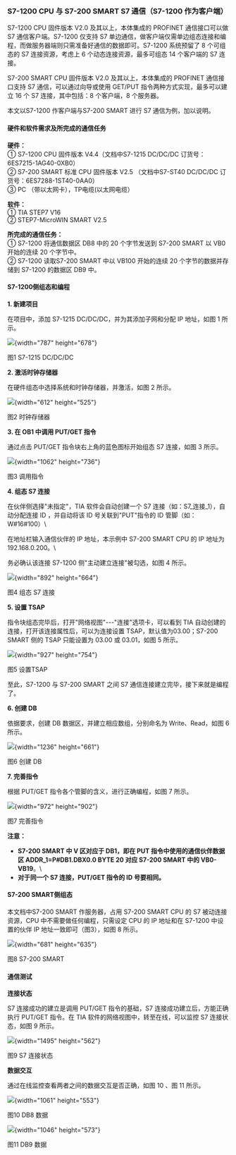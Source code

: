 ### S7-1200 CPU 与 S7-200 SMART S7 通信（S7-1200 作为客户端）

S7-1200 CPU 固件版本 V2.0 及其以上，本体集成的 PROFINET 通信接口可以做
S7 通信客户端。S7-1200 仅支持 S7
单边通信，做客户端仅需单边组态连接和编程，而做服务器端则只需准备好通信的数据即可。S7-1200
系统预留了 8 个可组态的 S7 连接资源，考虑上 6 个动态连接资源，最多可组态
14 个客户端的 S7 连接。

S7-200 SMART CPU 固件版本 V2.0 及其以上，本体集成的 PROFINET
通信接口支持 S7 通信，可以通过向导或使用 GET/PUT
指令两种方式实现，最多可以建立 16 个 S7 连接，其中包括：8 个客户端，8
个服务器。

本文以S7-1200 作客户端与S7-200 SMART 进行 S7 通信为例，加以说明。

#### 硬件和软件需求及所完成的通信任务

**硬件：**\
① S7-1200 CPU 固件版本 V4.4（文档中S7-1215 DC/DC/DC
订货号：6ES7215-1AG40-0XB0）\
② S7-200 SMART 标准 CPU 固件版本 V2.5 （文档中S7-ST40 DC/DC/DC
订货号：6ES7288-1ST40-0AA0）\
③ PC （带以太网卡），TP电缆(以太网电缆）

**软件：**\
① TIA STEP7 V16\
② STEP7-MicroWIN SMART V2.5

**所完成的通信任务：**\
① S7-1200 将通信数据区 DB8 中的 20 个字节发送到 S7-200 SMART 以 VB0
开始的连续 20 个字节中。\
② S7-1200 读取S7-200 SMART 中以 VB100 开始的连续 20 个字节的数据并存储到
S7-1200 的数据区 DB9 中。

#### S7-1200侧组态和编程

**1. 新建项目**

在项目中，添加 S7-1215 DC/DC/DC，并为其添加子网和分配 IP 地址，如图 1
所示。

![](images/01-01.png){width="787" height="678"}

图1 S7-1215 DC/DC/DC

**2. 激活时钟存储器**

在硬件组态中选择系统和时钟存储器，并激活，如图 2 所示。

![](images/01-02.png){width="612" height="525"}

图2 时钟存储器

**3. 在 OB1 中调用 PUT/GET 指令**

通过点击 PUT/GET 指令块右上角的蓝色图标开始组态 S7 连接，如图 3 所示。

![](images/01-03.png){width="1062" height="736"}

图3 调用指令

**4. 组态 S7 连接**

在伙伴侧选择"未指定"，TIA 软件会自动创建一个 S7
连接（如：S7_连接_1），自动分配连接 ID ，并自动将该 ID
号关联到\"PUT\"指令的 ID 管脚（如：W#16#100）\

在地址栏输入通信伙伴的 IP 地址，本示例中 S7-200 SMART CPU 的 IP
地址为192.168.0.200。\

务必确认该连接 S7-1200 侧"主动建立连接"被勾选，如图 4 所示。

![](images/01-04.png){width="892" height="664"}

图4 组态 S7 连接

**5. 设置 TSAP**

指令块组态完毕后，打开"网络视图"\-\--"连接"选项卡，可以看到 TIA
自动创建的连接，打开该连接属性后，可以为连接设置
TSAP，默认值为03.00；S7-200 SMART 侧的 TSAP 只能设置为 03.00 或
03.01，如图 5 所示。

![](images/01-05.png){width="927" height="754"}

图5 设置TSAP

至此，S7-1200 与 S7-200 SMART 之间 S7
通信连接建立完毕，接下来就是编程了。

**6. 创建 DB**

依据要求，创建 DB 数据区，并建立相应数组，分别命名为 Write、Read，如图 6
所示。

![](images/01-06.png){width="1236" height="661"}

图6 创建 DB

**7. 完善指令**

根据 PUT/GET 指令各个管脚的含义，进行正确编程，如图 7 所示。

![](images/01-07.png){width="972" height="902"}

图7 完善指令

**注意：**

-   **S7-200 SMART 中 V 区对应于 DB1，即在 PUT
    指令中使用的通信伙伴数据区 ADDR_1=P#DB1.DBX0.0 BYTE 20 对应 S7-200
    SMART 中的 VB0-VB19**。\
-   **对于同一个 S7 连接，PUT/GET 指令的 ID 号要相同。**

#### S7-200 SMART侧组态

本文档中S7-200 SMART 作服务器，占用 S7-200 SMART CPU 的 S7
被动连接资源，CPU 中不需要做任何编程，只需设定 CPU 的 IP 地址和在
S7-1200 中设置的伙伴 IP 地址一致即可（图3），如图 8 所示。

![](images/01-08.png){width="681" height="635"}

图8 S7-200 SMART

#### 通信测试

**连接状态**

S7 连接成功的建立是调用 PUT/GET 指令的基础，S7
连接成功建立后，方能正确执行 PUT/GET 指令。在 TIA
软件的网络视图中，转至在线，可以监控 S7 连接状态，如图 9 所示。

![](images/01-09.PNG){width="1495" height="562"}

图9 S7 连接状态

**数据交互**

通过在线监控查看两者之间的数据交互是否正确，如图 10 、图 11 所示。

![](images/01-10.PNG){width="1061" height="553"}

图10 DB8 数据

![](images/01-11.PNG){width="1046" height="573"}

图11 DB9 数据

